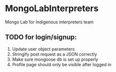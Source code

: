 # MongoLabInterpreters
Mongo Lab for Indigenous interpreters team

## TODO for login/signup:
1. Update user object parameters
2. Stringify post request as a JSON correctly
3. Make sure mongoose db is set up properly
4. Profile page should only be visible after logged in
